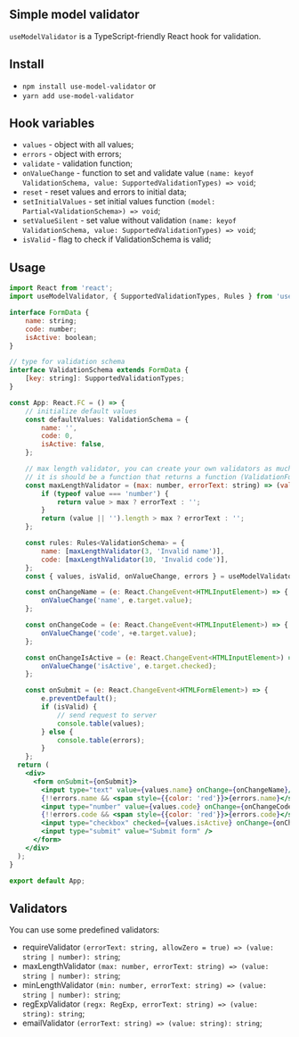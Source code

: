 ## Simple model validator
`useModelValidator` is a TypeScript-friendly React hook for validation.

## Install
- `npm install use-model-validator` or
- `yarn add use-model-validator`

## Hook variables
- `values` - object with all values;
- `errors` - object with errors;
- `validate` - validation function;
- `onValueChange` - function to set and validate value `(name: keyof ValidationSchema, value: SupportedValidationTypes) => void`;
- `reset` - reset values and errors to initial data;
- `setInitialValues` - set initial values function `(model: Partial<ValidationSchema>) => void`;
- `setValueSilent` - set value without validation `(name: keyof ValidationSchema, value: SupportedValidationTypes) => void`;
- `isValid` - flag to check if ValidationSchema is valid;

## Usage
```jsx harmony
import React from 'react';
import useModelValidator, { SupportedValidationTypes, Rules } from 'use-model-validator';

interface FormData {
    name: string;
    code: number;
    isActive: boolean;
}

// type for validation schema
interface ValidationSchema extends FormData {
    [key: string]: SupportedValidationTypes;
}

const App: React.FC = () => {
    // initialize default values
    const defaultValues: ValidationSchema = {
        name: '',
        code: 0,
        isActive: false,
    };

    // max length validator, you can create your own validators as much as you need
    // it is should be a function that returns a function (ValidationFunction type)
    const maxLengthValidator = (max: number, errorText: string) => (value: string | number): string => {
        if (typeof value === 'number') {
            return value > max ? errorText : '';
        }
        return (value || '').length > max ? errorText : '';
    };

    const rules: Rules<ValidationSchema> = {
        name: [maxLengthValidator(3, 'Invalid name')],
        code: [maxLengthValidator(10, 'Invalid code')],
    };
    const { values, isValid, onValueChange, errors } = useModelValidator<ValidationSchema>(defaultValues, rules);

    const onChangeName = (e: React.ChangeEvent<HTMLInputElement>) => {
        onValueChange('name', e.target.value);
    };

    const onChangeCode = (e: React.ChangeEvent<HTMLInputElement>) => {
        onValueChange('code', +e.target.value);
    };

    const onChangeIsActive = (e: React.ChangeEvent<HTMLInputElement>) => {
        onValueChange('isActive', e.target.checked);
    };

    const onSubmit = (e: React.ChangeEvent<HTMLFormElement>) => {
        e.preventDefault();
        if (isValid) {
            // send request to server
            console.table(values);
        } else {
            console.table(errors);
        }
    };
  return (
    <div>
      <form onSubmit={onSubmit}>
        <input type="text" value={values.name} onChange={onChangeName}/>
        {!!errors.name && <span style={{color: 'red'}}>{errors.name}</span>}
        <input type="number" value={values.code} onChange={onChangeCode}/>
        {!!errors.code && <span style={{color: 'red'}}>{errors.code}</span>}
        <input type="checkbox" checked={values.isActive} onChange={onChangeIsActive}/>
        <input type="submit" value="Submit form" />
      </form>
    </div>
  );
}

export default App;
```

## Validators
You can use some predefined validators:
- requireValidator `(errorText: string, allowZero = true) => (value: string | number): string`;
- maxLengthValidator `(max: number, errorText: string) => (value: string | number): string`;
- minLengthValidator `(min: number, errorText: string) => (value: string | number): string`;
- regExpValidator `(regx: RegExp, errorText: string) => (value: string): string`;
- emailValidator `(errorText: string) => (value: string): string`;
